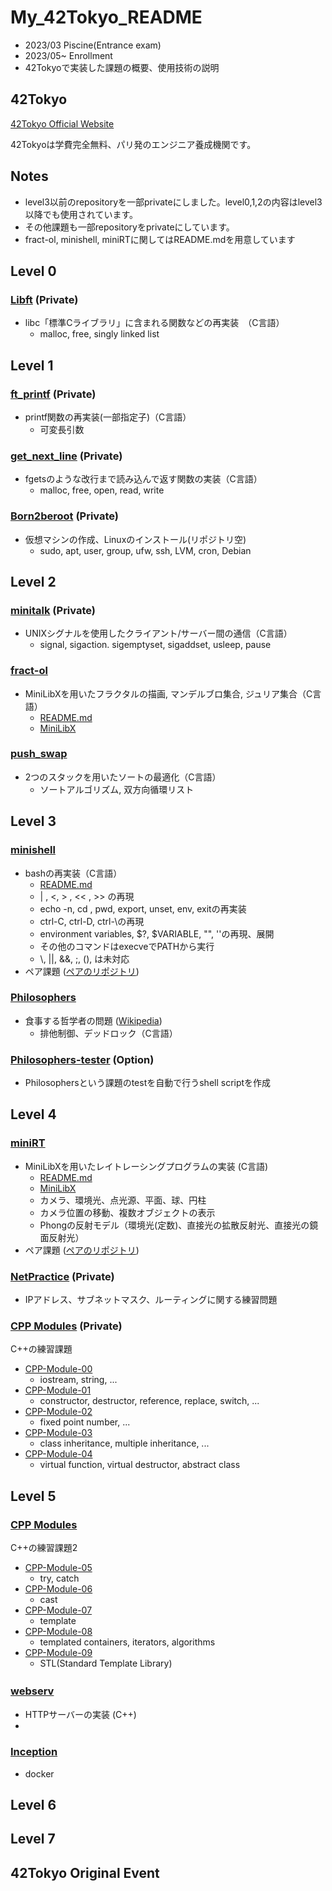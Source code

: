 # My_42Tokyo_README
- 2023/03 Piscine(Entrance exam)
- 2023/05\~ Enrollment
- 42Tokyoで実装した課題の概要、使用技術の説明

## 42Tokyo 
 [ 42Tokyo Official Website ](https://42tokyo.jp/) 
 
 42Tokyoは学費完全無料、パリ発のエンジニア養成機関です。

## Notes
- level3以前のrepositoryを一部privateにしました。level0,1,2の内容はlevel3以降でも使用されています。
- その他課題も一部repositoryをprivateにしています。
- fract-ol, minishell, miniRTに関してはREADME.mdを用意しています

## Level 0
### [Libft](https://github.com/ryhara/Libft) (Private)
- libc「標準Cライブラリ」に含まれる関数などの再実装　（C言語）
  - malloc, free, singly linked list

## Level 1
### [ft_printf](https://github.com/ryhara/ft_printf) (Private)
- printf関数の再実装(一部指定子)（C言語）
  - 可変長引数

### [get_next_line](https://github.com/ryhara/get_next_line) (Private)
- fgetsのような改行まで読み込んで返す関数の実装（C言語）
  - malloc, free, open, read, write

### [Born2beroot](https://github.com/ryhara/Born2beroot) (Private)
- 仮想マシンの作成、Linuxのインストール(リポジトリ空)
  - sudo, apt, user, group, ufw, ssh, LVM, cron, Debian

## Level 2
### [minitalk](https://github.com/ryhara/minitalk) (Private)
- UNIXシグナルを使用したクライアント/サーバー間の通信（C言語）
  - signal, sigaction. sigemptyset, sigaddset, usleep, pause
 
### [fract-ol](https://github.com/ryhara/fract-ol)
- MiniLibXを用いたフラクタルの描画, マンデルブロ集合, ジュリア集合（C言語）
  - [README.md](https://github.com/ryhara/fract-ol/blob/main/README.md)
  - [MiniLibX](https://harm-smits.github.io/42docs/libs/minilibx/getting_started.html) 

### [push_swap](https://github.com/ryhara/push_swap)
- 2つのスタックを用いたソートの最適化（C言語）
  - ソートアルゴリズム, 双方向循環リスト

## Level 3
### [minishell](https://github.com/ryhara/minishell)
- bashの再実装（C言語）
  - [README.md](https://github.com/ryhara/minishell/blob/main/README.md)
  - | , <, > , << , >> の再現
  -  echo -n, cd , pwd, export, unset, env, exitの再実装
  -  ctrl-C, ctrl-D, ctrl-\の再現
  -  environment variables, \$?, \$VARIABLE, "", ''の再現、展開
  -  その他のコマンドはexecveでPATHから実行
  -  \\, ||, &&, ;, (), は未対応
- ペア課題 ([ペアのリポジトリ](https://github.com/Mori062/minishell))

### [Philosophers](https://github.com/ryhara/Philosophers)
- 食事する哲学者の問題 ([Wikipedia](https://ja.wikipedia.org/wiki/%E9%A3%9F%E4%BA%8B%E3%81%99%E3%82%8B%E5%93%B2%E5%AD%A6%E8%80%85%E3%81%AE%E5%95%8F%E9%A1%8C))
  - 排他制御、デッドロック（C言語）

### [Philosophers-tester](https://github.com/ryhara/Philosophers-tester) (Option)
- Philosophersという課題のtestを自動で行うshell scriptを作成

## Level 4
### [miniRT](https://github.com/ryhara/miniRT) 
- MiniLibXを用いたレイトレーシングプログラムの実装 (C言語)
  - [README.md](https://github.com/ryhara/miniRT/blob/main/README.md)
  - [MiniLibX](https://harm-smits.github.io/42docs/libs/minilibx/getting_started.html)
  - カメラ、環境光、点光源、平面、球、円柱
  - カメラ位置の移動、複数オブジェクトの表示
  - Phongの反射モデル（環境光(定数)、直接光の拡散反射光、直接光の鏡面反射光）
- ペア課題 ([ペアのリポジトリ](https://github.com/YungTatyu/miniRT))  

### [NetPractice](https://github.com/ryhara/NetPractice) (Private)
- IPアドレス、サブネットマスク、ルーティングに関する練習問題

### [CPP Modules](https://github.com/ryhara/My_42Tokyo_README) (Private)
C++の練習課題
- [CPP-Module-00](https://github.com/ryhara/CPP-Module-00)
  - iostream, string, ...
- [CPP-Module-01](https://github.com/ryhara/CPP-Module-01)
  - constructor, destructor, reference, replace, switch, ...
- [CPP-Module-02](https://github.com/ryhara/CPP-Module-02)
  - fixed point number, ...
- [CPP-Module-03](https://github.com/ryhara/CPP-Module-03)
  - class inheritance, multiple inheritance, ...
- [CPP-Module-04](https://github.com/ryhara/CPP-Module-04)
  - virtual function, virtual destructor, abstract class

## Level 5
### [CPP Modules](https://github.com/ryhara/My_42Tokyo_README)
C++の練習課題2
- [CPP-Module-05](https://github.com/ryhara/CPP-Module-05)
  - try, catch
- [CPP-Module-06](https://github.com/ryhara/CPP-Module-06)
  - cast
- [CPP-Module-07](https://github.com/ryhara/CPP-Module-07)
  - template
- [CPP-Module-08](https://github.com/ryhara/CPP-Module-08)
  - templated containers, iterators, algorithms
- [CPP-Module-09](https://github.com/ryhara/CPP-Module-09)
  - STL(Standard Template Library)

### [webserv](https://github.com/ryhara/webserv)　
- HTTPサーバーの実装 (C++)
- 

### [Inception](https://github.com/ryhara/Inception)
- docker

## Level 6
## Level 7

## 42Tokyo Original Event
